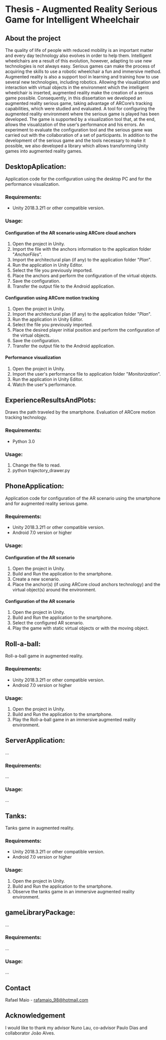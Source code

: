# Thesis - Augmented Reality Serious Game for Intelligent Wheelchair

## About the project

The quality of life of people with reduced mobility is an important matter and every day technology also evolves in order to help them. Intelligent wheelchairs are a result of this evolution, however, adapting to use new technologies is not always easy. Serious games can make the process of acquiring the skills to use a robotic wheelchair a fun and immersive method. Augmented reality is also a support tool in learning and training how to use several new technologies, including robotics. Allowing the visualization and interaction with virtual objects in the environment which the intelligent wheelchair is inserted, augmented reality make the creation of a serious game possible. Consequently, in this dissertation we developed an augmented reality serious game, taking advantage of ARCore’s tracking capabilities, which were studied and evaluated. A tool for configuring the augmented reality environment where the serious game is played has been developed. The game is supported by a visualization tool that, at the end, allows the visualization of the user’s performance and his errors. An experiment to evaluate the configuration tool and the serious game was carried out with the collaboration of a set of participants. In addition to the development of the serious game and the tools necessary to make it possible, we also developed a library which allows transforming Unity games into augmented reality games.

## DesktopAplication:

Application code for the configuration using the desktop PC and for the performance visualization.

### Requirements:

* Unity 2018.3.2f1 or other compatible version.

### Usage:

#### Configuration of the AR scenario using ARCore cloud anchors

1. Open the project in Unity.
2. Import the file with the anchors information to the application folder "*AnchorFiles*".
3. Import the architectural plan (if any) to the application folder "*Plan*".
4. Run the application in Unity Editor.
5. Select the file you previously imported.
6. Place the anchors and perform the configuration of the virtual objects.
7. Save the configuration.
8. Transfer the output file to the Android application.

#### Configuration using ARCore motion tracking

1. Open the project in Unity.
2. Import the architectural plan (if any) to the application folder "*Plan*".
3. Run the application in Unity Editor.
4. Select the file you previously imported.
5. Place the desired player initial position and perform the configuration of the virtual objects.
6. Save the configuration.
7. Transfer the output file to the Android application.

#### Performance visualization

1. Open the project in Unity.
2. Import the user's performance file to application folder "*Monitorization*".
3. Run the application in Unity Editor.
4. Watch the user's performance.

## ExperienceResultsAndPlots:

Draws the path traveled by the smartphone. Evaluation of ARCore motion tracking technology.

### Requirements:

* Python 3.0

### Usage:

1. Change the file to read.
2. python trajectory_drawer.py

## PhoneApplication:

Application code for configuration of the AR scenario using the smartphone and for augmented reality serious game.

### Requirements:

* Unity 2018.3.2f1 or other compatible version.
* Android 7.0 version or higher

### Usage:

#### Configuration of the AR scenario

1. Open the project in Unity.
2. Build and Run the application to the smartphone.
3. Create a new scenario.
4. Place the anchor(s) (if using ARCore cloud anchors technology) and the virtual object(s) around the environment.

#### Configuration of the AR scenario

1. Open the project in Unity.
2. Build and Run the application to the smartphone.
3. Select the configured AR scenario.
4. Play the game with static virtual objects or with the moving object.

## Roll-a-ball:

Roll-a-ball game in augmented reality.

### Requirements:

* Unity 2018.3.2f1 or other compatible version.
* Android 7.0 version or higher

### Usage:

1. Open the project in Unity.
2. Build and Run the application to the smartphone.
3. Play the Roll-a-ball game in an immersive augmented reality environment.

## ServerApplication:

...

### Requirements:

...

### Usage:

...

## Tanks:

Tanks game in augmented reality.

### Requirements:

* Unity 2018.3.2f1 or other compatible version.
* Android 7.0 version or higher

### Usage:

1. Open the project in Unity.
2. Build and Run the application to the smartphone.
3. Observe the tanks game in an immersive augmented reality environment.

## gameLibraryPackage:

...

### Requirements:

...

### Usage:

...

## Contact

Rafael Maio - rafamaio_98@hotmail.com

## Acknowledgement

I would like to thank my advisor Nuno Lau, co-advisor Paulo Dias and collaborator João Alves.
